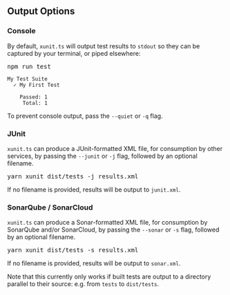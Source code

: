 ---
---
## Output Options

### Console

By default, `xunit.ts` will output test results to `stdout` so they can be captured by your terminal, or piped elsewhere:

<kbd>npm run test</kbd>

```
My Test Suite
  ✓ My First Test

    Passed: 1
     Total: 1
```

To prevent console output, pass the `--quiet` or `-q` flag.

### JUnit

`xunit.ts` can produce a JUnit-formatted XML file, for consumption by other services, by passing the `--junit` or `-j` flag, followed by an optional filename.

<kbd>yarn xunit dist/tests -j results.xml</kbd>

If no filename is provided, results will be output to `junit.xml`.

### SonarQube / SonarCloud

`xunit.ts` can produce a Sonar-formatted XML file, for consumption by SonarQube and/or SonarCloud, by passing the `--sonar` or `-s` flag, followed by an optional filename.

<kbd>yarn xunit dist/tests -s results.xml</kbd>

If no filename is provided, results will be output to `sonar.xml`.

Note that this currently only works if built tests are output to a directory parallel to their source: e.g. from `tests` to `dist/tests`.